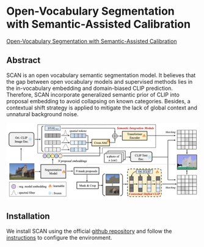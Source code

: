 # Open-Vocabulary Segmentation with Semantic-Assisted Calibration


[Open-Vocabulary Segmentation with Semantic-Assisted Calibration](https://arxiv.org/abs/2312.04089)

<!-- [ALGORITHM] -->

## Abstract
SCAN is an open vocabulary semantic segmentation model. It believes that the gap between open vocabulary models and supervised methods lies in the in-vocabulary embedding and domain-biased CLIP prediction. Therefore, SCAN incorporate generalized semantic prior of CLIP into proposal embedding to avoid collapsing on known categories. Besides, a contextual shift strategy is applied to mitigate the
lack of global context and unnatural background noise.


![](./assets/Overview.png)
 
## Installation
We install SCAN using the official [github repository](https://github.com/yongliu20/SCAN/tree/main) and follow the [instructions](https://github.com/yongliu20/SCAN/blob/main/INSTALL.md) to configure the environment.

